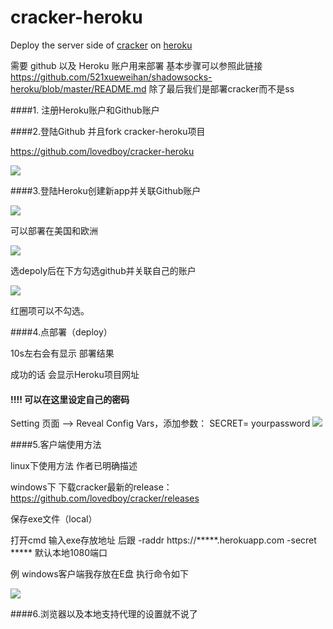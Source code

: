 # cracker-heroku

Deploy the server side of [cracker](https://github.com/lovedboy/cracker) on [heroku](https://heroku.com/)

需要 github 以及 Heroku 账户用来部署
基本步骤可以参照此链接 https://github.com/521xueweihan/shadowsocks-heroku/blob/master/README.md
除了最后我们是部署cracker而不是ss



####1. 注册Heroku账户和Github账户

####2.登陆Github 并且fork cracker-heroku项目 

https://github.com/lovedboy/cracker-heroku

![](https://github.com/wangwill/cracker-heroku/blob/master/fork.png)


####3.登陆Heroku创建新app并关联Github账户

![](https://github.com/wangwill/cracker-heroku/blob/master/new%20app.png)

可以部署在美国和欧洲

![](https://github.com/wangwill/cracker-heroku/blob/master/app%20name.png)

选depoly后在下方勾选github并关联自己的账户

![](https://github.com/wangwill/cracker-heroku/blob/master/deploy.png)

红圈项可以不勾选。

####4.点部署（deploy）

10s左右会有显示 部署结果

成功的话 会显示Heroku项目网址

#### !!!! 可以在这里设定自己的密码

Setting 页面 ——> Reveal Config Vars，添加参数：
SECRET= yourpassword
![](https://github.com/wangwill/cracker-heroku/blob/master/change%20secret.png)


####5.客户端使用方法

linux下使用方法 作者已明确描述

windows下 下载cracker最新的release：https://github.com/lovedboy/cracker/releases

保存exe文件（local）

打开cmd 输入exe存放地址 后跟 -raddr https://*****.herokuapp.com -secret ***** 默认本地1080端口

例 windows客户端我存放在E盘 执行命令如下

![](https://github.com/wangwill/cracker-heroku/blob/master/cmd-instruction.png)

####6.浏览器以及本地支持代理的设置就不说了
